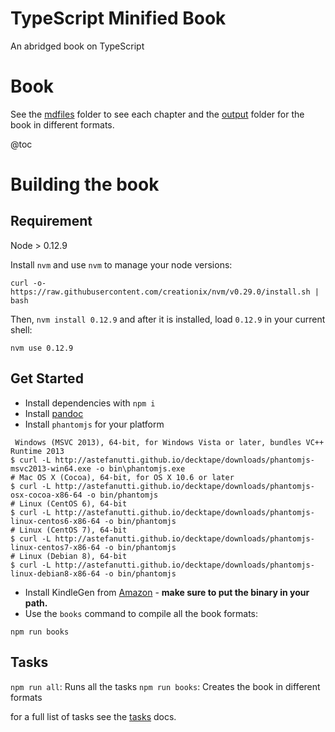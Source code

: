 # TypeScript Minified Book

An abridged book on TypeScript

# Book
See the [mdfiles](./mdfiles) folder to see each chapter and the [output](output) folder for the book in different formats.

@toc

# Building the book

## Requirement

Node > 0.12.9

Install `nvm` and use `nvm` to manage your node versions:

```
curl -o- https://raw.githubusercontent.com/creationix/nvm/v0.29.0/install.sh | bash
```

Then, `nvm install 0.12.9` and after it is installed, load `0.12.9` in your current shell:

    nvm use 0.12.9

## Get Started

- Install dependencies with `npm i`
- Install [pandoc](http://pandoc.org/installing.html)
- Install `phantomjs` for your platform

```
 Windows (MSVC 2013), 64-bit, for Windows Vista or later, bundles VC++ Runtime 2013
$ curl -L http://astefanutti.github.io/decktape/downloads/phantomjs-msvc2013-win64.exe -o bin\phantomjs.exe
# Mac OS X (Cocoa), 64-bit, for OS X 10.6 or later
$ curl -L http://astefanutti.github.io/decktape/downloads/phantomjs-osx-cocoa-x86-64 -o bin/phantomjs
# Linux (CentOS 6), 64-bit
$ curl -L http://astefanutti.github.io/decktape/downloads/phantomjs-linux-centos6-x86-64 -o bin/phantomjs
# Linux (CentOS 7), 64-bit
$ curl -L http://astefanutti.github.io/decktape/downloads/phantomjs-linux-centos7-x86-64 -o bin/phantomjs
# Linux (Debian 8), 64-bit
$ curl -L http://astefanutti.github.io/decktape/downloads/phantomjs-linux-debian8-x86-64 -o bin/phantomjs
```

- Install KindleGen from [Amazon](https://www.amazon.com/gp/feature.html?docId=1000765211) - **make sure to put the binary in your path.**
- Use the `books` command to compile all the book formats:

`npm run books`

## Tasks

`npm run all`: Runs all the tasks
`npm run books`: Creates the book in different formats

for a full list of tasks see the [tasks](tasks.md) docs.
